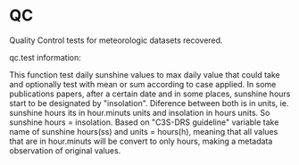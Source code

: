 # QC
Quality Control tests for meteorologic datasets recovered.

qc.test information:

This function test daily sunshine values to max daily value that could take and optionally test with mean or sum according to case applied.
In some publications papers, after a certain date and in some places, sunshine hours start to be designated by "insolation".
Diference between both is in units, ie. sunshine hours its in hour.minuts units and insolation in hours units.
So sunshine hours = insolation. Based on "C3S-DRS guideline" variable take name of sunshine hours(ss) and units = hours(h), meaning that all values that are in hour.minuts will be convert to only hours, making a metadata observation of original values.
